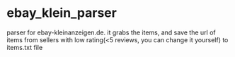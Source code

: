 # ebay_klein_parser
parser for ebay-kleinanzeigen.de. it grabs the items, and save the url of items from sellers with low rating(<5 reviews, you can change it yourself) to items.txt file

